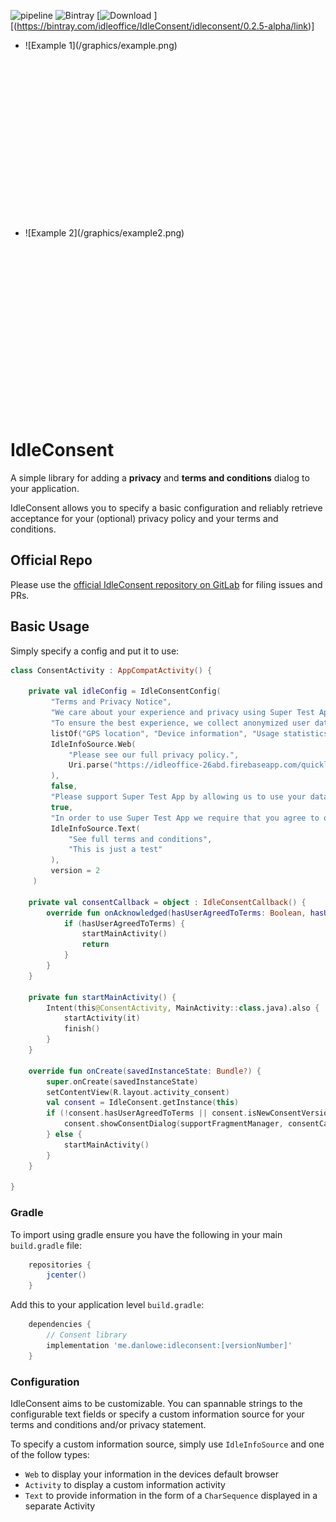 ![pipeline](https://gitlab.com/dan-0/idleconsent/badges/master/build.svg?sanitize=true)
![Bintray](https://img.shields.io/bintray/v/idleoffice/IdleConsent/idleconsent.svg)
[![Download](https://api.bintray.com/packages/idleoffice/IdleConsent/idleconsent/images/download.svg?version=0.2.5-alpha) ][(https://bintray.com/idleoffice/IdleConsent/idleconsent/0.2.5-alpha/link)]

<div>
<ul class="text-center list-unstyled list-inline">
<li style="height: 300px">
    ![Example 1](/graphics/example.png)
</li>
<li style="height: 300px">
    ![Example 2](/graphics/example2.png)
</li>
</ul>
</div>

# IdleConsent
A simple library for adding a **privacy** and **terms and conditions** dialog
to your application.

IdleConsent allows you to specify a basic configuration and reliably retrieve acceptance for your 
(optional) privacy policy and your terms and conditions.

## Official Repo
Please use the [official IdleConsent repository on GitLab](https://gitlab.com/dan-0/idleconsent/)
for filing issues and PRs.

## Basic Usage

Simply specify a config and put it to use:

```kotlin
class ConsentActivity : AppCompatActivity() {

    private val idleConfig = IdleConsentConfig(
         "Terms and Privacy Notice",
         "We care about your experience and privacy using Super Test App. Please take a moment to read through and acknowledge our policies",
         "To ensure the best experience, we collect anonymized user data to inform us of crashes and how our users interact with the app.",
         listOf("GPS location", "Device information", "Usage statistics"),
         IdleInfoSource.Web(
             "Please see our full privacy policy.",
             Uri.parse("https://idleoffice-26abd.firebaseapp.com/quicklink/privacy_policy.html")
         ),
         false,
         "Please support Super Test App by allowing us to use your data as mentioned in the privacy policy",
         true,
         "In order to use Super Test App we require that you agree to our terms and conditions:",
         IdleInfoSource.Text(
             "See full terms and conditions",
             "This is just a test"
         ),
         version = 2
     )

    private val consentCallback = object : IdleConsentCallback() {
        override fun onAcknowledged(hasUserAgreedToTerms: Boolean, hasUserAgreedToPrivacy: Boolean) {
            if (hasUserAgreedToTerms) {
                startMainActivity()
                return
            }
        }
    }

    private fun startMainActivity() {
        Intent(this@ConsentActivity, MainActivity::class.java).also {
            startActivity(it)
            finish()
        }
    }

    override fun onCreate(savedInstanceState: Bundle?) {
        super.onCreate(savedInstanceState)
        setContentView(R.layout.activity_consent)
        val consent = IdleConsent.getInstance(this)
        if (!consent.hasUserAgreedToTerms || consent.isNewConsentVersion(2)) {
            consent.showConsentDialog(supportFragmentManager, consentCallback, idleConfig)
        } else {
            startMainActivity()
        }
    }

}
```

### Gradle
To import using gradle ensure you have the following in your main `build.gradle` file:
```groovy
    repositories {
        jcenter()
    }
```

Add this to your application level `build.gradle`:
```groovy
    dependencies {
        // Consent library
        implementation 'me.danlowe:idleconsent:[versionNumber]'
    }
```

### Configuration

IdleConsent aims to be customizable. You can spannable strings to the configurable text fields or specify a custom
information source for your terms and conditions and/or privacy statement.

To specify a custom information source, simply use `IdleInfoSource` and one of the follow types:
* `Web` to display your information in the devices default browser
* `Activity` to display a custom information activity
* `Text` to provide information in the form of a `CharSequence` displayed in a separate Activity